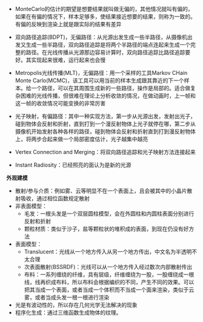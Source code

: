 - MonteCarlo的估计的期望是想要结果就叫做无偏的，其他情况就叫有偏的，如果在有偏的情况下，样本足够多，使结果接近想要的结果，则称为一致的。有偏的反映到渲染上就是跟实际的结果有差异
- 双向路径追踪(BDPT)，无偏路径：从光源出发生成一些半路径，从摄像机出发又生成一些半路径，双向路径追踪是将两个半路径的端点连起来生成一个完整的路径。在光线传播从光源那边容易计算时，双向路径追踪比路径追踪要好。其实现起来很难，运行起来也会慢
- Metropolis光线传播(MLT)，无偏路径：用一个采样的工具Markov CHain Monte Carlo(MCMC)，该工具可以用当前的样本生成跟其靠近的下一个样本。给一个路径，可以在其周围生成新的一些路径，操作是局部的。适合做复杂困难的光线传播，但很难在理论上分析收敛的情况，在做动画时，上一帧和这一帧的收敛情况可能变换的非常厉害
- 光子映射，有偏路径：其中一种实现方法，第一步从光源出发，发射出光子，碰到物体会反射和折射，直到打到一个漫反射物体上光子就停在哪，第二步从摄像机开始发射各种各样的路径，碰到物体会反射和折射直到打到漫反射物体上，将两步合起来做一个局部密度估计，光子越集中越亮

- Vertex Connection and Merging：将双向路径追踪和光子映射方法连接起来
- Instant Radiosity：已经照亮的面认为是新的光源

**外观建模**

- 散射/参与介质：例如雾、云等明显不在一个表面上，且会被其中的小晶片散射吸收，通过相位函数规定散射
- 非表面模型：
  - 毛发：一根头发是一个双层圆柱模型，会在外圆柱和内圆柱表面分别进行反射和折射
  - 颗粒材质：类似于沙子，盐等颗粒状的堆积成的表面，到现在仍没有好方法
- 表面模型：
  - Translucent：光线从一个地方传入从另一个地方传出，中文名为半透明不太合理
  - 次表面散射(BSSRDF)：光线可以从一个地方传入经过数次内部散射传出
  - 布料：一系列缠绕的纤维，具有层级，纤维缠绕为一股，一股缠绕成一根线，线再织成布料，所以布料会根据编织的不同，产生不同的效果。可以把其当成一个表面，或者当成一个体积而不当成一个面来渲染，类似于云雾，或者当成头发一根一根进行渲染
- 光是有波动性的，所以存在几何光学无法解决的现象
- 程序化生成：通过三维函数生成物体的纹理。

